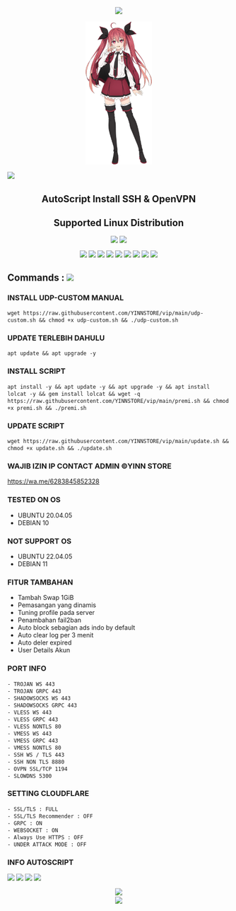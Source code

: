 <p align="center"><img src="https://readme-typing-svg.herokuapp.com?color=%2336BCF7&center=true&vCenter=true&lines=YINN+VPN+TUNNELING+SERVICE" /></p>
<p align='center'><a href="https://api.daily.dev/get?r=fisabiliyusri"><img src="https://raw.githubusercontent.com/fisabiliyusri/.github/main/kotori2.png?r=82s" width="150" alt="Hayuk"/></a></p>



<img src="https://img.shields.io/badge/Version-3.0.4-blue.svg"></h2>
<h2 align="center">AutoScript Install SSH & OpenVPN


<h2 align="center"> Supported Linux Distribution</h2>
<p align="center"><img src="https://img.shields.io/static/v1?style=for-the-badge&logo=debian&label=Debian%209&message=Stretch&color=red"> <img src="https://img.shields.io/static/v1?style=for-the-badge&logo=debian&label=Debian%2010&message=Buster&color=red"></p>

<p align="center"><img src="https://img.shields.io/badge/Service-OpenSSH-success.svg">  <img src="https://img.shields.io/badge/Service-Dropbear-success.svg">  <img src="https://img.shields.io/badge/Service-BadVPN-success.svg">  <img src="https://img.shields.io/badge/Service-Stunnel-success.svg">  <img src="https://img.shields.io/badge/Service-OpenVPN-success.svg">  <img src="https://img.shields.io/badge/Service-Squid3-success.svg">  <img   src="https://img.shields.io/badge/Service-Webmin-success.svg">   <img src="https://img.shields.io/badge/Service-Privoxy-success.svg">  <img src="https://img.shields.io/badge/Service-Xray-success.svg"> 


## Commands : <img src="https://img.shields.io/static/v1?style=for-the-badge&logo=powershell&label=Code&message=Bash%20Script&color=lightgray">



### INSTALL UDP-CUSTOM MANUAL
<pre><code>wget https://raw.githubusercontent.com/YINNSTORE/vip/main/udp-custom.sh && chmod +x udp-custom.sh && ./udp-custom.sh</code></pre>



### UPDATE TERLEBIH DAHULU
<pre><code>apt update && apt upgrade -y</code></pre>

### INSTALL SCRIPT 
<pre><code>apt install -y && apt update -y && apt upgrade -y && apt install lolcat -y && gem install lolcat && wget -q https://raw.githubusercontent.com/YINNSTORE/vip/main/premi.sh && chmod +x premi.sh && ./premi.sh
</code></pre>

### UPDATE SCRIPT
<pre><code>wget https://raw.githubusercontent.com/YINNSTORE/vip/main/update.sh && chmod +x update.sh && ./update.sh</code></pre>


### WAJIB IZIN IP CONTACT ADMIN ©YINN STORE
https://wa.me/6283845852328



### TESTED ON OS 
- UBUNTU 20.04.05
- DEBIAN 10

### NOT SUPPORT OS
- UBUNTU 22.04.05
- DEBIAN 11 

### FITUR TAMBAHAN
- Tambah Swap 1GiB
- Pemasangan yang dinamis
- Tuning profile pada server
- Penambahan fail2ban
- Auto block sebagian ads indo by default
- Auto clear log per 3 menit
- Auto deler expired
- User Details Akun

### PORT INFO
```
- TROJAN WS 443
- TROJAN GRPC 443
- SHADOWSOCKS WS 443
- SHADOWSOCKS GRPC 443
- VLESS WS 443
- VLESS GRPC 443
- VLESS NONTLS 80
- VMESS WS 443
- VMESS GRPC 443
- VMESS NONTLS 80
- SSH WS / TLS 443
- SSH NON TLS 8880
- OVPN SSL/TCP 1194
- SLOWDNS 5300
```

### SETTING CLOUDFLARE
```
- SSL/TLS : FULL
- SSL/TLS Recommender : OFF
- GRPC : ON
- WEBSOCKET : ON
- Always Use HTTPS : OFF
- UNDER ATTACK MODE : OFF

```
### INFO AUTOSCRIPT

<!-- <img src="https://github.com/YINNSTORE/STRESS_vip/blob/main/foto/20220206_185236.png" width="200" ="200" --!>

<p>
   <img src="https://img.shields.io/github/forks/YINNSTORE/vip?color=cyan&logo=java&logoColor=yellow">
   <img src="https://img.shields.io/github/stars/YINNSTORE/vip?color=green&logo=ruby&logoColor=red">
   <img src="https://img.shields.io/static/v1?label=SHELL&message=%20&logo=shell&color=grey&link=https://github.com/YINNSTORE/vip">
   <img src="https://img.shields.io/static/v1?label=CODEC%20BY%20YINN&message=%20&logo=apache">
</p>
<p align="center">
   <img src="https://img.shields.io/static/v1?label=YINN&message=STR%20AUTOSCRIPT&color=blue&logo=jinja&logoColor=red"><br>
   <code><img src="https://img.shields.io/static/v1?label=MADE&message=INDONESIA&color=red"></code>
</p>
<br>
<p>
